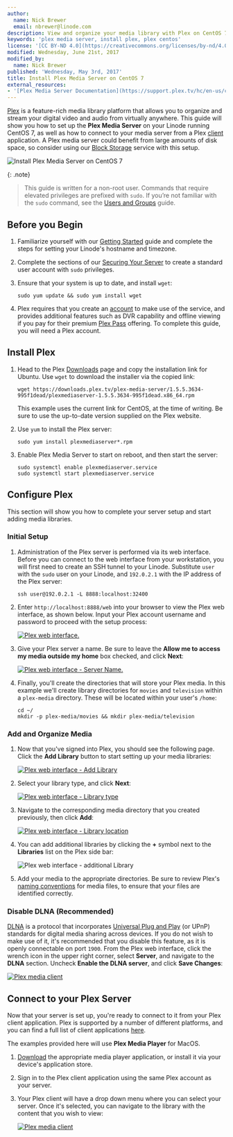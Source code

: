 ```yaml
---
author:
  name: Nick Brewer
  email: nbrewer@linode.com
description: View and organize your media library with Plex on CentOS 7
keywords: 'plex media server, install plex, plex centos'
license: '[CC BY-ND 4.0](https://creativecommons.org/licenses/by-nd/4.0)'
modified: Wednesday, June 21st, 2017
modified_by:
  name: Nick Brewer
published: 'Wednesday, May 3rd, 2017'
title: Install Plex Media Server on CentOS 7
external_resources:
- '[Plex Media Server Documentation](https://support.plex.tv/hc/en-us/categories/200007567-Plex-Media-Server)'
---
```


[Plex](https://www.plex.tv/) is a feature-rich media library platform that allows you to organize and stream your digital video and audio from virtually anywhere. This guide will show you how to set up the **Plex Media Server** on your Linode running CentOS 7, as well as how to connect to your media server from a Plex [client](https://support.plex.tv/hc/en-us/categories/200006953-Plex-Apps) application. A Plex media server could benefit from large amounts of disk space, so consider using our [Block Storage](/content/platform/how-to-use-block-storage-with-your-linode) service with this setup.

![Install Plex Media Server on CentOS 7](/content/assets/install-plex-media-server-on-centos-7.png)

{: .note}
>
> This guide is written for a non-root user. Commands that require elevated privileges are prefixed with `sudo`. If you’re not familiar with the `sudo` command, see the [Users and Groups](/content/tools-reference/linux-users-and-groups) guide.

## Before you Begin

1.  Familiarize yourself with our [Getting Started](/content/getting-started) guide and complete the steps for setting your Linode's hostname and timezone.

2.  Complete the sections of our [Securing Your Server](/content/security/securing-your-server) to create a standard user account with `sudo` privileges.

3.  Ensure that your system is up to date, and install `wget`:

        sudo yum update && sudo yum install wget

4.  Plex requires that you create an [account](https://www.plex.tv/features/) to make use of the service, and provides additional features such as DVR capability and offline viewing if you pay for their premium [Plex Pass](https://www.plex.tv/features/plex-pass/) offering. To complete this guide, you will need a Plex account.

## Install Plex

1.  Head to the Plex [Downloads](https://www.plex.tv/downloads/) page and copy the installation link for Ubuntu. Use `wget` to download the installer via the copied link:

        wget https://downloads.plex.tv/plex-media-server/1.5.5.3634-995f1dead/plexmediaserver-1.5.5.3634-995f1dead.x86_64.rpm

    This example uses the current link for CentOS, at the time of writing. Be sure to use the up-to-date version supplied on the Plex website.

2.  Use `yum` to install the Plex server:

        sudo yum install plexmediaserver*.rpm

3.  Enable Plex Media Server to start on reboot, and then start the server:

        sudo systemctl enable plexmediaserver.service
        sudo systemctl start plexmediaserver.service


## Configure Plex

This section will show you how to complete your server setup and start adding media libraries.

### Initial Setup

1.  Administration of the Plex server is performed via its web interface. Before you can connect to the web interface from your workstation, you will first need to create an SSH tunnel to your Linode. Substitute `user` with the `sudo` user on your Linode, and `192.0.2.1` with the IP address of the Plex server:

        ssh user@192.0.2.1 -L 8888:localhost:32400

2.  Enter `http://localhost:8888/web` into your browser to view the Plex web interface, as shown below. Input your Plex account username and password to proceed with the setup process:

    [![Plex web interface.](/content/assets/plex-browser-view-small.png)](/content/assets/plex-browser-view.png)

3.  Give your Plex server a name. Be sure to leave the **Allow me to access my media outside my home** box checked, and click **Next**:

    [![Plex web interface - Server Name.](/content/assets/plex-server-name-small.png)](/content/assets/plex-server-name.png)

4.  Finally, you'll create the directories that will store your Plex media. In this example we'll create library directories for `movies` and `television` within a `plex-media` directory. These will be located within your user's `/home`:

        cd ~/
        mkdir -p plex-media/movies && mkdir plex-media/television

### Add and Organize Media

1.  Now that you've signed into Plex, you should see the following page. Click the **Add Library** button to start setting up your media libraries:

    [![Plex web interface - Add Library](/content/assets/plex-add-library-small.png)](/content/assets/plex-add-library.png)

2.  Select your library type, and click **Next**:

    [![Plex web interface - Library type](/content/assets/plex-library-type-small.png)](/content/assets/plex-library-type.png)

3.  Navigate to the corresponding media directory that you created previously, then click **Add**:

    [![Plex web interface - Library location](/content/assets/plex-library-location-small.png)](/content/assets/plex-library-location.png)

4.  You can add additional libraries by clicking the **+** symbol next to the **Libraries** list on the Plex side bar:

    ![Plex web interface - additional Library](/content/assets/plex-additional-library.png)

5.  Add your media to the appropriate directories. Be sure to review Plex's [naming conventions](https://support.plex.tv/hc/en-us/categories/200028098-Media-Preparation) for media files, to ensure that your files are identified correctly.

### Disable DLNA (Recommended)

[DLNA](https://en.wikipedia.org/wiki/Digital_Living_Network_Alliance) is a protocol that incorporates [Universal Plug and Play](https://en.wikipedia.org/wiki/Universal_Plug_and_Play) (or UPnP) standards for digital media sharing across devices. If you do not wish to make use of it, it's recommended that you disable this feature, as it is openly connectable on port `1900`. From the Plex web interface, click the wrench icon in the upper right corner, select **Server**, and navigate to the **DLNA** section. Uncheck **Enable the DLNA server**, and click **Save Changes**:

[![Plex media client](/content/assets/plex-dlna-disable-small.png)](/content/assets/plex-dlna-disable.png)

## Connect to your Plex Server

Now that your server is set up, you're ready to connect to it from your Plex client application. Plex is supported by a number of different platforms, and you can find a full list of client applications [here](https://support.plex.tv/hc/en-us/categories/200006953-Plex-Apps).

The examples provided here will use **Plex Media Player** for MacOS.

1.  [Download](https://www.plex.tv/downloads/) the appropriate media player application, or install it via your device's application store.

2.  Sign in to the Plex client application using the same Plex account as your server.

3.  Your Plex client will have a drop down menu where you can select your server. Once it's selected, you can navigate to the library with the content that you wish to view:

    [![Plex media client](/content/assets/plex-media-client-small.png)](/content/assets/plex-media-client.png)
